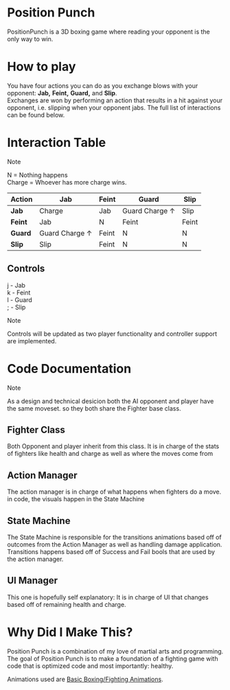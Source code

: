# Position Punch
PositionPunch is a 3D boxing game where reading your opponent is the only way to win.

# How to play
You have four actions you can do as you exchange blows with your opponent:
**Jab,** **Feint,** **Guard,** and **Slip**.\
Exchanges are won by performing an action that results in a hit against your opponent, i.e. slipping when your opponent jabs. The full list of interactions can be found below. 


# Interaction Table
> [!NOTE]
> N = Nothing happens \
> Charge = Whoever has more charge wins.

| Action  | Jab | Feint  | Guard | Slip |
| ------------- | ------------- | ------------- | ------------- | ------------- |
| **Jab**  | Charge  | Jab  | Guard Charge &uarr;  | Slip  |
| **Feint**  | Jab  | N  | Feint  | Feint  |
| **Guard**  | Guard Charge &uarr;  | Feint  | N  | N  |
| **Slip**  | Slip  | Feint  | N  | N  |


## Controls 
j - Jab\
k - Feint\
l - Guard\
; - Slip
> [!NOTE]
> Controls will be updated as two player functionality and controller support are implemented.



# Code Documentation
> [!NOTE]
> As a design and technical desicion both the AI opponent and player have the same moveset. so they both share the Fighter base class.

## Fighter Class
Both Opponent and player inherit from this class. It is in charge of the stats of fighters like health and charge as well as where the moves come from

## Action Manager
The action manager is in charge of what happens when fighters do a move. in code, the visuals happen in the State Machine

## State Machine
The State Machine is responsible for the transitions animations based off of outcomes from the Action Manager as well as handling damage application. Transitions happens based off of Success and Fail bools that are used by the action manager.

## UI Manager
This one is hopefully self explanatory: It is in charge of UI that changes based off of remaining health and charge. 


# Why Did I Make This?
Position Punch is a combination of my love of martial arts and programming. The goal of Position Punch is to make a foundation of a fighting game with code that is optimized code and most importantly: healthy. 

Animations used are [Basic Boxing/Fighting Animations](https://assetstore.unity.com/packages/3d/animations/basic-boxing-fighting-animations-251206#description).
